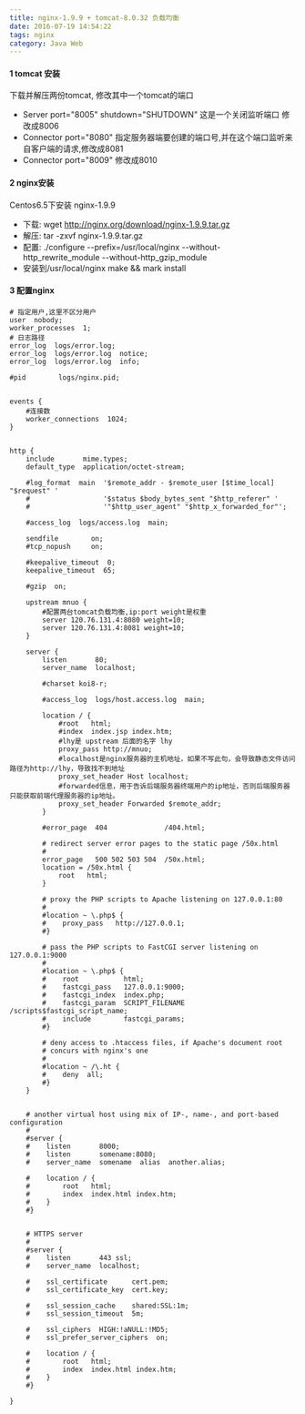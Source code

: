 ```yaml
---
title: nginx-1.9.9 + tomcat-8.0.32 负载均衡
date: 2016-07-19 14:54:22
tags: nginx
category: Java Web
---
```

#### 1 tomcat 安装
下载并解压两份tomcat, 修改其中一个tomcat的端口   

+ Server port="8005" shutdown="SHUTDOWN" 这是一个关闭监听端口 修改成8006
+ Connector port="8080" 指定服务器端要创建的端口号,并在这个端口监听来自客户端的请求,修改成8081
+ Connector port="8009" 修改成8010

#### 2 nginx安装
Centos6.5下安装 nginx-1.9.9

+ 下载: wget http://nginx.org/download/nginx-1.9.9.tar.gz
+ 解压: tar -zxvf nginx-1.9.9.tar.gz
+ 配置:  ./configure --prefix=/usr/local/nginx --without-http_rewrite_module --without-http_gzip_module
+ 安装到/usr/local/nginx make && mark install

#### 3 配置nginx
    # 指定用户,这里不区分用户
    user  nobody; 
    worker_processes  1;
    # 日志路径
    error_log  logs/error.log;
    error_log  logs/error.log  notice;
    error_log  logs/error.log  info;
    
    #pid        logs/nginx.pid;
    
    
    events {
        #连接数
        worker_connections  1024;
    }
    
    
    http {
        include       mime.types;
        default_type  application/octet-stream;
    
        #log_format  main  '$remote_addr - $remote_user [$time_local] "$request" '
        #                  '$status $body_bytes_sent "$http_referer" '
        #                  '"$http_user_agent" "$http_x_forwarded_for"';
    
        #access_log  logs/access.log  main;
    
        sendfile        on;
        #tcp_nopush     on;
    
        #keepalive_timeout  0;
        keepalive_timeout  65;
    
        #gzip  on;
        
    	upstream mnuo {
    		#配置两台tomcat负载均衡,ip:port weight是权重
    		server 120.76.131.4:8080 weight=10;  
            server 120.76.131.4:8081 weight=10; 
    	}
    	
        server {
            listen       80;
            server_name  localhost;
    
            #charset koi8-r;
    
            #access_log  logs/host.access.log  main;
    		  
            location / {
                #root   html;  
                #index  index.jsp index.htm;  
    			#lhy是 upstream 后面的名字 lhy  
                proxy_pass http://mnuo;  
                #localhost是nginx服务器的主机地址，如果不写此句，会导致静态文件访问路径为http://lhy，导致找不到地址  
                proxy_set_header Host localhost;    
                #forwarded信息，用于告诉后端服务器终端用户的ip地址，否则后端服务器只能获取前端代理服务器的ip地址。  
                proxy_set_header Forwarded $remote_addr; 
            }
    
            #error_page  404              /404.html;
    
            # redirect server error pages to the static page /50x.html
            #
            error_page   500 502 503 504  /50x.html;
            location = /50x.html {
                root   html;
            }
    
            # proxy the PHP scripts to Apache listening on 127.0.0.1:80
            #
            #location ~ \.php$ {
            #    proxy_pass   http://127.0.0.1;
            #}
    
            # pass the PHP scripts to FastCGI server listening on 127.0.0.1:9000
            #
            #location ~ \.php$ {
            #    root           html;
            #    fastcgi_pass   127.0.0.1:9000;
            #    fastcgi_index  index.php;
            #    fastcgi_param  SCRIPT_FILENAME  /scripts$fastcgi_script_name;
            #    include        fastcgi_params;
            #}
    
            # deny access to .htaccess files, if Apache's document root
            # concurs with nginx's one
            #
            #location ~ /\.ht {
            #    deny  all;
            #}
        }
    
    
        # another virtual host using mix of IP-, name-, and port-based configuration
        #
        #server {
        #    listen       8000;
        #    listen       somename:8080;
        #    server_name  somename  alias  another.alias;
    
        #    location / {
        #        root   html;
        #        index  index.html index.htm;
        #    }
        #}
    
    
        # HTTPS server
        #
        #server {
        #    listen       443 ssl;
        #    server_name  localhost;
    
        #    ssl_certificate      cert.pem;
        #    ssl_certificate_key  cert.key;
    
        #    ssl_session_cache    shared:SSL:1m;
        #    ssl_session_timeout  5m;
    
        #    ssl_ciphers  HIGH:!aNULL:!MD5;
        #    ssl_prefer_server_ciphers  on;
    
        #    location / {
        #        root   html;
        #        index  index.html index.htm;
        #    }
        #}
    
    }
